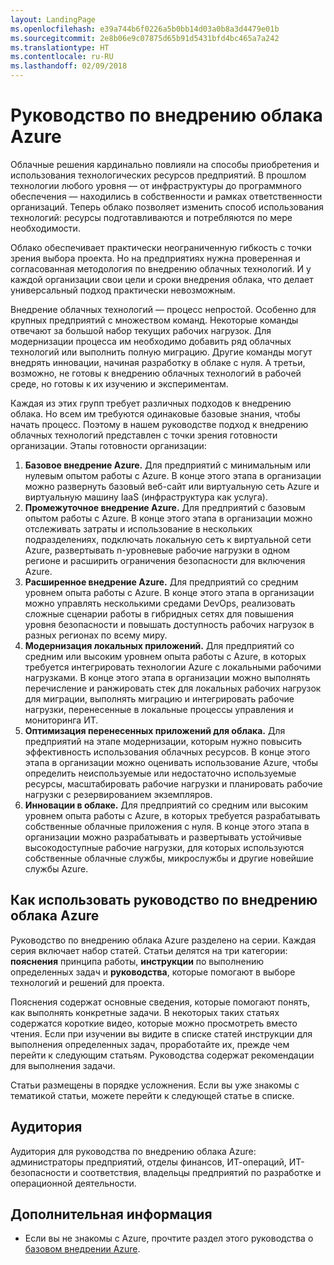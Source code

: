 ```yaml
---
layout: LandingPage
ms.openlocfilehash: e39a744b6f0226a5b0bb14d03a0b8a3d4479e01b
ms.sourcegitcommit: 2e8b06e9c07875d65b91d5431bfd4bc465a7a242
ms.translationtype: HT
ms.contentlocale: ru-RU
ms.lasthandoff: 02/09/2018
---
```

# <a name="azure-cloud-adoption-guide"></a>Руководство по внедрению облака Azure

Облачные решения кардинально повлияли на способы приобретения и использования технологических ресурсов предприятий. В прошлом технологии любого уровня — от инфраструктуры до программного обеспечения — находились в собственности и рамках ответственности организаций. Теперь облако позволяет изменить способ использования технологий: ресурсы подготавливаются и потребляются по мере необходимости.

Облако обеспечивает практически неограниченную гибкость с точки зрения выбора проекта. Но на предприятиях нужна проверенная и согласованная методология по внедрению облачных технологий. И у каждой организации свои цели и сроки внедрения облака, что делает универсальный подход практически невозможным.

Внедрение облачных технологий — процесс непростой. Особенно для крупных предприятий с множеством команд. Некоторые команды отвечают за большой набор текущих рабочих нагрузок. Для модернизации процесса им необходимо добавить ряд облачных технологий или выполнить полную миграцию. Другие команды могут внедрять инновации, начиная разработку в облаке с нуля. А третьи, возможно, не готовы к внедрению облачных технологий в рабочей среде, но готовы к их изучению и экспериментам.

Каждая из этих групп требует различных подходов к внедрению облака. Но всем им требуются одинаковые базовые знания, чтобы начать процесс. Поэтому в нашем руководстве подход к внедрению облачных технологий представлен с точки зрения готовности организации. Этапы готовности организации:

1. **Базовое внедрение Azure.** Для предприятий с минимальным или нулевым опытом работы с Azure. В конце этого этапа в организации можно развернуть базовый веб-сайт или виртуальную сеть Azure и виртуальную машину IaaS (инфраструктура как услуга).  
2. **Промежуточное внедрение Azure.** Для предприятий с базовым опытом работы с Azure. В конце этого этапа в организации можно отслеживать затраты и использование в нескольких подразделениях, подключать локальную сеть к виртуальной сети Azure, развертывать n-уровневые рабочие нагрузки в одном регионе и расширить ограничения безопасности для включения Azure.
3. **Расширенное внедрение Azure.** Для предприятий со средним уровнем опыта работы с Azure. В конце этого этапа в организации можно управлять несколькими средами DevOps, реализовать сложные сценарии работы в гибридных сетях для повышения уровня безопасности и повышать доступность рабочих нагрузок в разных регионах по всему миру. 
4. **Модернизация локальных приложений.** Для предприятий со средним или высоким уровнем опыта работы с Azure, в которых требуется интегрировать технологии Azure с локальными рабочими нагрузками. В конце этого этапа в организации можно выполнять перечисление и ранжировать стек для локальных рабочих нагрузок для миграции, выполнять миграцию и интегрировать рабочие нагрузки, перенесенные в локальные процессы управления и мониторинга ИТ.
5. **Оптимизация перенесенных приложений для облака.** Для предприятий на этапе модернизации, которым нужно повысить эффективность использования облачных ресурсов. В конце этого этапа в организации можно оценивать использование Azure, чтобы определить неиспользуемые или недостаточно используемые ресурсы, масштабировать рабочие нагрузки и планировать рабочие нагрузки с резервированием экземпляров.
6. **Инновации в облаке.** Для предприятий со средним или высоким уровнем опыта работы с Azure, в которых требуется разрабатывать собственные облачные приложения с нуля. В конце этого этапа в организации можно разрабатывать и развертывать устойчивые высокодоступные рабочие нагрузки, для которых используются собственные облачные службы, микрослужбы и другие новейшие службы Azure.

## <a name="how-to-use-the-azure-cloud-adoption-guide"></a>Как использовать руководство по внедрению облака Azure

Руководство по внедрению облака Azure разделено на серии. Каждая серия включает набор статей. Статьи делятся на три категории: **пояснения** принципа работы, **инструкции** по выполнению определенных задач и **руководства**, которые помогают в выборе технологий и решений для проекта. 

Пояснения содержат основные сведения, которые помогают понять, как выполнять конкретные задачи. В некоторых таких статьях содержатся короткие видео, которые можно просмотреть вместо чтения. Если при изучении вы видите в списке статей инструкции для выполнения определенных задач, проработайте их, прежде чем перейти к следующим статьям. Руководства содержат рекомендации для выполнения задачи. 

Статьи размещены в порядке усложнения. Если вы уже знакомы с тематикой статьи, можете перейти к следующей статье в списке. 

## <a name="audience"></a>Аудитория

Аудитория для руководства по внедрению облака Azure: администраторы предприятий, отделы финансов, ИТ-операций, ИТ-безопасности и соответствия, владельцы предприятий по разработке и операционной деятельности.

## <a name="next-steps"></a>Дополнительная информация

* Если вы не знакомы с Azure, прочтите раздел этого руководства о [базовом внедрении Azure](adoption-intro/overview.md).